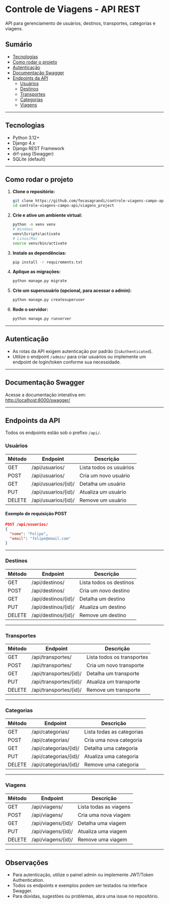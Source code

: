 # Controle de Viagens - API REST

API para gerenciamento de usuários, destinos, transportes, categorias e viagens.

## Sumário

- [Tecnologias](#tecnologias)
- [Como rodar o projeto](#como-rodar-o-projeto)
- [Autenticação](#autenticação)
- [Documentação Swagger](#documentação-swagger)
- [Endpoints da API](#endpoints-da-api)
  - [Usuários](#usuários)
  - [Destinos](#destinos)
  - [Transportes](#transportes)
  - [Categorias](#categorias)
  - [Viagens](#viagens)

---

## Tecnologias

- Python 3.12+
- Django 4.x
- Django REST Framework
- drf-yasg (Swagger)
- SQLite (default)

---

## Como rodar o projeto

1. **Clone o repositório:**
   ```bash
   git clone https://github.com/fecasagrandi/controle-viagens-campo-api.git
   cd controle-viagens-campo-api/viagens_project
   ```

2. **Crie e ative um ambiente virtual:**
   ```bash
   python -m venv venv
   # Windows
   venv\Scripts\activate
   # Linux/Mac
   source venv/bin/activate
   ```

3. **Instale as dependências:**
   ```bash
   pip install -r requirements.txt
   ```

4. **Aplique as migrações:**
   ```bash
   python manage.py migrate
   ```

5. **Crie um superusuário (opcional, para acessar o admin):**
   ```bash
   python manage.py createsuperuser
   ```

6. **Rode o servidor:**
   ```bash
   python manage.py runserver
   ```

---

## Autenticação

- As rotas da API exigem autenticação por padrão (`IsAuthenticated`).
- Utilize o endpoint `/admin/` para criar usuários ou implemente um endpoint de login/token conforme sua necessidade.

---

## Documentação Swagger

Acesse a documentação interativa em:  
[http://localhost:8000/swagger/](http://localhost:8000/swagger/)

---

## Endpoints da API

Todos os endpoints estão sob o prefixo `/api/`.

### Usuários

| Método | Endpoint             | Descrição                  |
|--------|----------------------|----------------------------|
| GET    | /api/usuarios/       | Lista todos os usuários    |
| POST   | /api/usuarios/       | Cria um novo usuário       |
| GET    | /api/usuarios/{id}/  | Detalha um usuário         |
| PUT    | /api/usuarios/{id}/  | Atualiza um usuário        |
| DELETE | /api/usuarios/{id}/  | Remove um usuário          |

#### Exemplo de requisição POST
```json
POST /api/usuarios/
{
  "nome": "Felipe",
  "email": "felipe@email.com"
}
```

---

### Destinos

| Método | Endpoint             | Descrição                  |
|--------|----------------------|----------------------------|
| GET    | /api/destinos/       | Lista todos os destinos    |
| POST   | /api/destinos/       | Cria um novo destino       |
| GET    | /api/destinos/{id}/  | Detalha um destino         |
| PUT    | /api/destinos/{id}/  | Atualiza um destino        |
| DELETE | /api/destinos/{id}/  | Remove um destino          |

---

### Transportes

| Método | Endpoint                 | Descrição                     |
|--------|--------------------------|-------------------------------|
| GET    | /api/transportes/        | Lista todos os transportes    |
| POST   | /api/transportes/        | Cria um novo transporte       |
| GET    | /api/transportes/{id}/   | Detalha um transporte         |
| PUT    | /api/transportes/{id}/   | Atualiza um transporte        |
| DELETE | /api/transportes/{id}/   | Remove um transporte          |

---

### Categorias

| Método | Endpoint                | Descrição                    |
|--------|-------------------------|------------------------------|
| GET    | /api/categorias/        | Lista todas as categorias    |
| POST   | /api/categorias/        | Cria uma nova categoria      |
| GET    | /api/categorias/{id}/   | Detalha uma categoria        |
| PUT    | /api/categorias/{id}/   | Atualiza uma categoria       |
| DELETE | /api/categorias/{id}/   | Remove uma categoria         |

---

### Viagens

| Método | Endpoint             | Descrição                  |
|--------|----------------------|----------------------------|
| GET    | /api/viagens/        | Lista todas as viagens     |
| POST   | /api/viagens/        | Cria uma nova viagem       |
| GET    | /api/viagens/{id}/   | Detalha uma viagem         |
| PUT    | /api/viagens/{id}/   | Atualiza uma viagem        |
| DELETE | /api/viagens/{id}/   | Remove uma viagem          |

---

## Observações

- Para autenticação, utilize o painel admin ou implemente JWT/Token Authentication.
- Todos os endpoints e exemplos podem ser testados na interface Swagger.
- Para dúvidas, sugestões ou problemas, abra uma issue no repositório.
